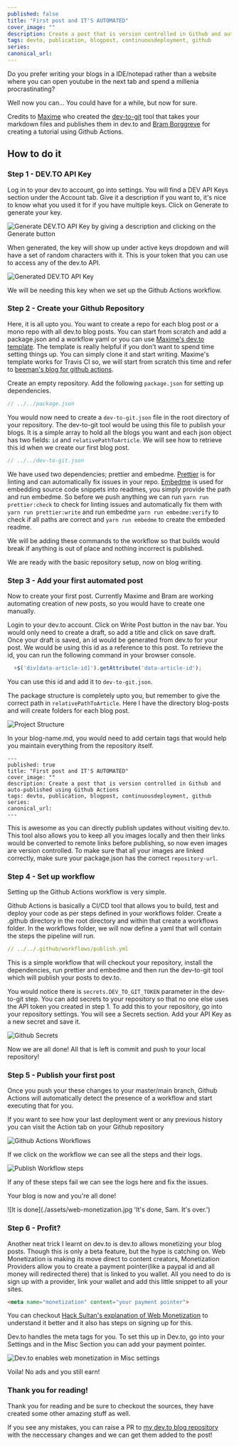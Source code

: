 ```yaml
---
published: false
title: "First post and IT'S AUTOMATED"
cover_image: ""
description: Create a post that is version controlled in Github and auto-published using Github Actions
tags: devto, publication, blogpost, continuousdeployment, github
series:
canonical_url:
---
```


Do you prefer writing your blogs in a IDE/notepad rather than a website where you can open youtube in the next tab and spend a millenia procrastinating?

Well now you can... You could have for a while, but now for sure.

Credits to [Maxime](https://github.com/maxime1992) who created the [dev-to-git](https://github.com/maxime1992/dev-to-git) tool that takes your markdown files and publishes them in dev.to and [Bram Borggreve](https://github.com/beeman) for creating a tutorial using Github Actions.

## How to do it

### Step 1 - DEV.TO API Key

Log in to your dev.to account, go into settings. You will find a DEV API Keys section under the Account tab. Give it a description if you want to, it's nice to know what you used it for if you have multiple keys. Click on Generate to generate your key.

![Generate DEV.TO API Key by giving a description and clicking on the Generate button](./assets/generate-dev-key.png 'Generate DEV.TO API Key')

When generated, the key will show up under active keys dropdown and will have a set of random characters with it. This is your token that you can use to access any of the dev.to API. 

![Generated DEV.TO API Key](./assets/get-dev-key-token.png 'Generated DEV.TO API Key')

We will be needing this key when we set up the Github Actions workflow.

### Step 2 - Create your Github Repository

Here, it is all upto you. You want to create a repo for each blog post or a mono repo with all dev.to blog posts. You can start from scratch and add a package.json and a workflow yaml or you can use [Maxime's dev.to template](https://github.com/maxime1992/dev.to). The template is really helpful if you don't want to spend time setting things up. You can simply clone it and start writing. Maxime's template works for Travis CI so, we will start from scratch this time and refer to [beeman's blog for github actions](https://dev.to/beeman/automate-your-dev-posts-using-github-actions-4hp3).

Create an empty repository.
Add the following `package.json` for setting up dependencies. 

```js
// ../../package.json
```

You would now need to create a `dev-to-git.json` file in the root directory of your repository. The dev-to-git tool would be using this file to publish your blogs. 
It is a simple array to hold all the blogs you want and each json object has two fields: `id` and `relativePathToArticle`. We will see how to retrieve this id when we create our first blog post.

```js
// ../../dev-to-git.json
```

We have used two dependencies; prettier and embedme. [Prettier](https://github.com/prettier/prettier) is for linting and can automatically fix issues in your repo. [Embedme](https://github.com/zakhenry/embedme) is used for embedding source code snippets into readmes, you simply provide the path and run embedme.
So before we push anything we can run `yarn run prettier:check` to check for linting issues and automatically fix them with `yarn run prettier:write` and run embedme `yarn run embedme:verify` to check if all paths are correct and `yarn run embedme` to create the embeded readme.

We will be adding these commands to the workflow so that builds would break if anything is out of place and nothing incorrect is published.

We are ready with the basic repository setup, now on blog writing.

### Step 3 - Add your first automated post

Now to create your first post. Currently Maxime and Bram are working automating creation of new posts, so you would have to create one manually. 

Login to your dev.to account. Click on Write Post button in the nav bar. You would only need to create a draft, so add a title and click on save draft. 
Once your draft is saved, an id would be generated from dev.to for your post. We would be using this id as a reference to this post.
To retrieve the id, you can run the following command in your browser console.

```js
  +$('div[data-article-id]').getAttribute('data-article-id');
```

You can use this id and add it to `dev-to-git.json`. 

The package structure is completely upto you, but remember to give the correct path in `relativePathToArticle`. Here I have the directory blog-posts and will create folders for each blog post.

![Project Structure](./assets/tree.png 'Project Structure')

In your blog-name.md, you would need to add certain tags that would help you maintain everything from the repository itself.

```
---
published: true
title: "First post and IT'S AUTOMATED"
cover_image: ""
description: Create a post that is version controlled in Github and auto-published using Github Actions
tags: devto, publication, blogpost, continuousdeployment, github
series:
canonical_url:
---
```

This is awesome as you can directly publish updates without visiting dev.to. This tool also allows you to keep all you images locally and then their links would be converted to remote links before publishing, so now even images are version controlled.
To make sure that all your images are linked correctly, make sure your package.json has the correct `repository-url`.

### Step 4 - Set up workflow

Setting up the Github Actions workflow is very simple.

Github Actions is basically a CI/CD tool that allows you to build, test and deploy your code as per steps defined in your workflows folder.
Create a .github directory in the root directory and within that create a workflows folder.
In the workflows folder, we will now define a yaml that will contain the steps the pipeline will run.

```yaml
// ../../.github/workflows/publish.yml
```

This is a simple workflow that will checkout your repository, install the dependencies, run prettier and embedme and then run the dev-to-git tool which will publish your posts to dev.to.

You would notice there is `secrets.DEV_TO_GIT_TOKEN` parameter in the dev-to-git step. You can add secrets to your repository so that no one else uses the API token you created in step 1. To add this to your repository, go into your repository settings. You will see a Secrets section. Add your API Key as a new secret and save it.

![Github Secrets](./assets/github-secrets.png 'Add your secret here')

Now we are all done! All that is left is commit and push to your local repository!

### Step 5 - Publish your first post

Once you push your these changes to your master/main branch, Github Actions will automatically detect the presence of a workflow and start executing that for you.

If you want to see how your last deployment went or any previous history you can visit the Action tab on your Github repository

![Github Actions Workflows](./assets/actions.png 'You can see that our publish workflow successfully executed')

If we click on the workflow we can see all the steps and their logs.

![Publish Workflow steps](./assets/actions.png 'Publish Workflow steps')

If any of these steps fail we can see the logs here and fix the issues.

Your blog is now and you're all done! 

![It is done](./assets/web-monetization.jpg 'It's done, Sam. It's over.')

### Step 6 - Profit?

Another neat trick I learnt on dev.to is dev.to allows monetizing your blog posts. Though this is only a beta feature, but the hype is catching on. 
Web Monetization is making its move direct to content creators, Monetization Providers allow you to create a payment pointer(like a paypal id and all money will redirected there) that is linked to you wallet.
All you need to do is sign up with a provider, link your wallet and add this little snippet to all your sites.

```html
<meta name="monetization" content="your payment pointer">
```

You can checkout [Hack Sultan's explanation of Web Monetization](https://dev.to/hacksultan/web-monetization-like-i-m-5-1418) to understand it better and it also has steps on signing up for this.

Dev.to handles the meta tags for you. To set this up in Dev.to, go into your Settings and in the Misc Section you can add your payment pointer.

![Dev.to enables web monetization in Misc settings](./assets/its-done.jpg 'Infinite money, baby!')

Voila! No ads and you still earn!

### Thank you for reading!

Thank you for reading and be sure to checkout the sources, they have created some other amazing stuff as well.

If you see any mistakes, you can raise a PR to [my dev.to blog repository](https://github.com/ariskycode/dev.to-blogs) with the neccessary changes and we can get them added to the post!
